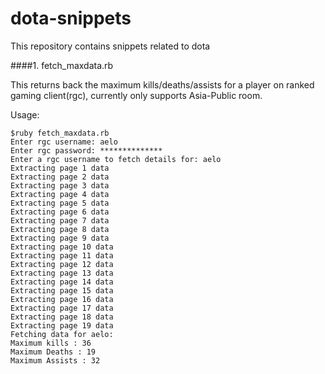 # dota-snippets
This repository contains snippets related to dota

####1. fetch_maxdata.rb

This returns back the maximum kills/deaths/assists for a player on ranked gaming client(rgc), currently only supports
Asia-Public room.

Usage:

    $ruby fetch_maxdata.rb 
    Enter rgc username: aelo
    Enter rgc password: **************
    Enter a rgc username to fetch details for: aelo
    Extracting page 1 data
    Extracting page 2 data
    Extracting page 3 data
    Extracting page 4 data
    Extracting page 5 data
    Extracting page 6 data
    Extracting page 7 data
    Extracting page 8 data
    Extracting page 9 data
    Extracting page 10 data
    Extracting page 11 data
    Extracting page 12 data
    Extracting page 13 data
    Extracting page 14 data
    Extracting page 15 data
    Extracting page 16 data
    Extracting page 17 data
    Extracting page 18 data
    Extracting page 19 data
    Fetching data for aelo:
    Maximum kills : 36
    Maximum Deaths : 19
    Maximum Assists : 32

